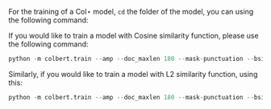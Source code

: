 For the training of a Col$\star$ model, `cd` the folder of the model, you can using the following command:

 
If you would like to train a model with Cosine similarity function, please use the following command:

```python
python -m colbert.train --amp --doc_maxlen 180 --mask-punctuation --bsize 32 --accum 1 --triples /path/to/triples.train.small.tsv --root /path/to/save/model/ColBERT/ --experiment psg --run ColBERT_cosine--similarity cosine
```


Similarly, if you would like to train a model with L2 similarity function, using this:

```python
python -m colbert.train --amp --doc_maxlen 180 --mask-punctuation --bsize 32 --accum 1 --triples /path/to/triples.train.small.tsv --root /path/to/save/model/ColBERT/ --experiment psg --run ColBERT_l2 --similarity l2
```